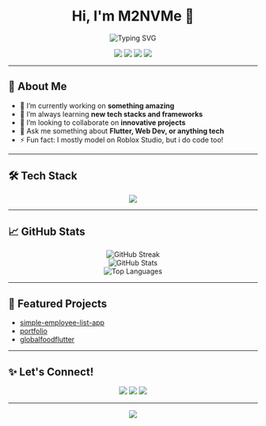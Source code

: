 <!--
✨ Fancy GitHub Profile README for M2NVMe ✨
-->

<h1 align="center">Hi, I'm M2NVMe 👋</h1>

<p align="center">
  <img src="https://readme-typing-svg.demolab.com?lines=Full-Stack+Developer;Open+Source+Enthusiast;Tech+Explorer;Always+Learning!&center=true&width=600" alt="Typing SVG" />
</p>

<p align="center">
  <a href="https://github.com/M2NVMe"><img src="https://img.shields.io/github/followers/M2NVMe?style=social"></a>
  <a href="mailto:m2nvme@gmail.com"><img src="https://img.shields.io/badge/Email-D14836?style=flat&logo=gmail&logoColor=white"/></a>
  <a href="https://www.roblox.com/users/322005936/profile"><img src="https://img.shields.io/badge/Roblox-@M2NVMe-red?logo=roblox&logoColor=white"></a>
  <a href="https://www.linkedin.com/in/bumi-bagus-wiraguna-59808130a/"><img src="https://img.shields.io/badge/LinkedIn-blue?style=flat&logo=linkedin"></a>
</p>

---

## 🚀 About Me

- 🔭 I’m currently working on **something amazing**
- 🌱 I’m always learning **new tech stacks and frameworks**
- 👯 I’m looking to collaborate on **innovative projects**
- 💬 Ask me something about **Flutter, Web Dev, or anything tech**
- ⚡ Fun fact: I mostly model on Roblox Studio, but i do code too!

---

## 🛠️ Tech Stack

<p align="center">
  <img src="https://skillicons.dev/icons?i=flutter,dart,js,ts,react,nodejs,python,html,css,git,github,figma,linux,java" />
</p>

---

## 📈 GitHub Stats

<p align="center">
  <img src="https://github-readme-streak-stats.herokuapp.com/?user=M2NVMe&theme=tokyonight" alt="GitHub Streak" />
  <br>
  <img src="https://github-readme-stats.vercel.app/api?username=M2NVMe&show_icons=true&theme=tokyonight" alt="GitHub Stats" />
  <br>
  <img src="https://github-readme-stats.vercel.app/api/top-langs/?username=M2NVMe&layout=compact&theme=tokyonight" alt="Top Languages" />
</p>

---

## 📌 Featured Projects

- [simple-employee-list-app](https://github.com/M2NVMe/simple-employee-list-app)
- [portfolio](https://github.com/M2NVMe/portfolio)
- [globalfoodflutter](https://github.com/M2NVMe/globalfoodflutter)

---

## ✨ Let's Connect!

<p align="center">
  <a href="mailto:m2nvme@gmail.com"><img src="https://img.shields.io/badge/Gmail-D14836?style=for-the-badge&logo=gmail&logoColor=white"/></a>
  <a href="https://github.com/M2NVMe"><img src="https://img.shields.io/badge/GitHub-181717?style=for-the-badge&logo=github&logoColor=white"></a>
  <a href="https://www.linkedin.com/in/your-linkedin/"><img src="https://img.shields.io/badge/LinkedIn-blue?style=for-the-badge&logo=linkedin"></a>
</p>

---

<p align="center">
  <img src="https://quotes-github-readme.vercel.app/api?type=horizontal&theme=tokyonight" />
</p>
